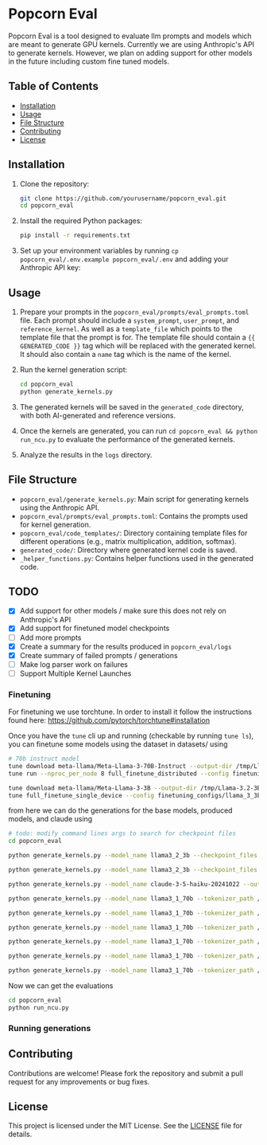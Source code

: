 # Popcorn Eval

Popcorn Eval is a tool designed to evaluate llm prompts and models which are meant to generate GPU kernels.
Currently we are using Anthropic's API to generate kernels. However, we plan on adding support for other models in the future including custom fine tuned models.

## Table of Contents

- [Installation](#installation)
- [Usage](#usage)
- [File Structure](#file-structure)
- [Contributing](#contributing)
- [License](#license)

## Installation

1. Clone the repository:

   ```bash
   git clone https://github.com/yourusername/popcorn_eval.git
   cd popcorn_eval
   ```

2. Install the required Python packages:

   ```bash
   pip install -r requirements.txt
   ```

3. Set up your environment variables by running `cp popcorn_eval/.env.example popcorn_eval/.env` and adding your Anthropic API key:


## Usage

1. Prepare your prompts in the `popcorn_eval/prompts/eval_prompts.toml` file. Each prompt should include a `system_prompt`, `user_prompt`, and `reference_kernel`. As well as a `template_file` which points to the template file that the prompt is for. The template file should contain a `{{ GENERATED_CODE }}` tag which will be replaced with the generated kernel. It should also contain a `name` tag which is the name of the kernel.

2. Run the kernel generation script:

   ```bash
   cd popcorn_eval
   python generate_kernels.py
   ```

3. The generated kernels will be saved in the `generated_code` directory, with both AI-generated and reference versions.

4. Once the kernels are generated, you can run `cd popcorn_eval && python run_ncu.py` to evaluate the performance of the generated kernels.

5. Analyze the results in the `logs` directory.

## File Structure

- `popcorn_eval/generate_kernels.py`: Main script for generating kernels using the Anthropic API.
- `popcorn_eval/prompts/eval_prompts.toml`: Contains the prompts used for kernel generation.
- `popcorn_eval/code_templates/`: Directory containing template files for different operations (e.g., matrix multiplication, addition, softmax).
- `generated_code/`: Directory where generated kernel code is saved.
- `_helper_functions.py`: Contains helper functions used in the generated code.


## TODO

- [x] Add support for other models / make sure this does not rely on Anthropic's API
- [x] Add support for finetuned model checkpoints
- [ ] Add more prompts
- [x] Create a summary for the results produced in `popcorn_eval/logs`
- [x] Create summary of failed prompts / generations
- [ ] Make log parser work on failures
- [ ] Support Multiple Kernel Launches

### Finetuning

For finetuning we use torchtune. In order to install it follow the instructions found here: https://github.com/pytorch/torchtune#installation

Once you have the `tune` cli up and running (checkable by running `tune ls`), you can finetune some models using the dataset in datasets/ using

```bash
# 70b instruct model
tune download meta-llama/Meta-Llama-3-70B-Instruct --output-dir /tmp/Llama-3.1-70B-Instruct/  --ignore-patterns "original/consolidated*" --hf-token <HF_TOKEN>
tune run --nproc_per_node 8 full_finetune_distributed --config finetuning_configs/llama_3_70b_instruct_finetune_config.yaml

tune download meta-llama/Meta-Llama-3-3B --output-dir /tmp/Llama-3.2-3B/  --ignore-patterns "original/consolidated*" --hf-token <HF_TOKEN>
tune full_finetune_single_device --config finetuning_configs/llama_3_3b_finetune_config.yaml
```

from here we can do the generations for the base models, produced models, and claude using
```bash
# todo: modify command lines args to search for checkpoint files
cd popcorn_eval

python generate_kernels.py --model_name llama3_2_3b --checkpoint_files /tmp/Llama-3.2-3B/hf_model_0001_0.pt /tmp/Llama-3.2-3B/hf_model_0002_0.pt --tokenizer_path /tmp/Llama-3.2-3B/original/tokenizer.model --output_dir finetuned_llama_3b

python generate_kernels.py --model_name llama3_2_3b --checkpoint_files /tmp/Llama-3.2-3B/model-00001-of-00002.safetensors /tmp/Llama-3.2-3B/model-00002-of-00002.safetensors --tokenizer_path /tmp/Llama-3.2-3B/original/tokenizer.model --output_dir base_llama_3b

python generate_kernels.py --model_name claude-3-5-haiku-20241022 --output_dir claude_haiku

python generate_kernels.py --model_name llama3_1_70b --tokenizer_path /tmp/Llama-3.2-3B/original/tokenizer.model --output_dir finetuned_llama3_1_70b_epoch_1 --checkpoint_files /tmp/Meta-Llama-3-70b-Instruct/hf_model_0001_0.pt    /tmp/Meta-Llama-3-70b-Instruct/hf_model_0002_0.pt    /tmp/Meta-Llama-3-70b-Instruct/hf_model_0003_0.pt    /tmp/Meta-Llama-3-70b-Instruct/hf_model_0004_0.pt    /tmp/Meta-Llama-3-70b-Instruct/hf_model_0005_0.pt    /tmp/Meta-Llama-3-70b-Instruct/hf_model_0006_0.pt    /tmp/Meta-Llama-3-70b-Instruct/hf_model_0007_0.pt    /tmp/Meta-Llama-3-70b-Instruct/hf_model_0008_0.pt    /tmp/Meta-Llama-3-70b-Instruct/hf_model_0009_0.pt    /tmp/Meta-Llama-3-70b-Instruct/hf_model_0010_0.pt    /tmp/Meta-Llama-3-70b-Instruct/hf_model_0011_0.pt    /tmp/Meta-Llama-3-70b-Instruct/hf_model_0012_0.pt    /tmp/Meta-Llama-3-70b-Instruct/hf_model_0013_0.pt    /tmp/Meta-Llama-3-70b-Instruct/hf_model_0014_0.pt    /tmp/Meta-Llama-3-70b-Instruct/hf_model_0015_0.pt    /tmp/Meta-Llama-3-70b-Instruct/hf_model_0016_0.pt    /tmp/Meta-Llama-3-70b-Instruct/hf_model_0017_0.pt    /tmp/Meta-Llama-3-70b-Instruct/hf_model_0018_0.pt    /tmp/Meta-Llama-3-70b-Instruct/hf_model_0019_0.pt    /tmp/Meta-Llama-3-70b-Instruct/hf_model_0020_0.pt    /tmp/Meta-Llama-3-70b-Instruct/hf_model_0021_0.pt    /tmp/Meta-Llama-3-70b-Instruct/hf_model_0022_0.pt    /tmp/Meta-Llama-3-70b-Instruct/hf_model_0023_0.pt    /tmp/Meta-Llama-3-70b-Instruct/hf_model_0024_0.pt    /tmp/Meta-Llama-3-70b-Instruct/hf_model_0025_0.pt    /tmp/Meta-Llama-3-70b-Instruct/hf_model_0026_0.pt    /tmp/Meta-Llama-3-70b-Instruct/hf_model_0027_0.pt    /tmp/Meta-Llama-3-70b-Instruct/hf_model_0028_0.pt    /tmp/Meta-Llama-3-70b-Instruct/hf_model_0029_0.pt    /tmp/Meta-Llama-3-70b-Instruct/hf_model_0030_0.pt

python generate_kernels.py --model_name llama3_1_70b --tokenizer_path /tmp/Llama-3.1-70B-Instruct/original/tokenizer.model --output_dir finetuned_llama3_1_70b_epoch_2 --checkpoint_files   /tmp/Meta-Llama-3-70b-Instruct/hf_model_0001_1.pt    /tmp/Meta-Llama-3-70b-Instruct/hf_model_0002_1.pt    /tmp/Meta-Llama-3-70b-Instruct/hf_model_0003_1.pt    /tmp/Meta-Llama-3-70b-Instruct/hf_model_0004_1.pt    /tmp/Meta-Llama-3-70b-Instruct/hf_model_0005_1.pt    /tmp/Meta-Llama-3-70b-Instruct/hf_model_0006_1.pt    /tmp/Meta-Llama-3-70b-Instruct/hf_model_0007_1.pt    /tmp/Meta-Llama-3-70b-Instruct/hf_model_0008_1.pt    /tmp/Meta-Llama-3-70b-Instruct/hf_model_0009_1.pt    /tmp/Meta-Llama-3-70b-Instruct/hf_model_0010_1.pt    /tmp/Meta-Llama-3-70b-Instruct/hf_model_0011_1.pt    /tmp/Meta-Llama-3-70b-Instruct/hf_model_0012_1.pt    /tmp/Meta-Llama-3-70b-Instruct/hf_model_0013_1.pt    /tmp/Meta-Llama-3-70b-Instruct/hf_model_0014_1.pt    /tmp/Meta-Llama-3-70b-Instruct/hf_model_0015_1.pt    /tmp/Meta-Llama-3-70b-Instruct/hf_model_0016_1.pt    /tmp/Meta-Llama-3-70b-Instruct/hf_model_0017_1.pt    /tmp/Meta-Llama-3-70b-Instruct/hf_model_0018_1.pt    /tmp/Meta-Llama-3-70b-Instruct/hf_model_0019_1.pt    /tmp/Meta-Llama-3-70b-Instruct/hf_model_0020_1.pt    /tmp/Meta-Llama-3-70b-Instruct/hf_model_0021_1.pt    /tmp/Meta-Llama-3-70b-Instruct/hf_model_0022_1.pt    /tmp/Meta-Llama-3-70b-Instruct/hf_model_0023_1.pt    /tmp/Meta-Llama-3-70b-Instruct/hf_model_0024_1.pt    /tmp/Meta-Llama-3-70b-Instruct/hf_model_0025_1.pt    /tmp/Meta-Llama-3-70b-Instruct/hf_model_0026_1.pt    /tmp/Meta-Llama-3-70b-Instruct/hf_model_0027_1.pt    /tmp/Meta-Llama-3-70b-Instruct/hf_model_0028_1.pt    /tmp/Meta-Llama-3-70b-Instruct/hf_model_0029_1.pt    /tmp/Meta-Llama-3-70b-Instruct/hf_model_0030_1.pt

python generate_kernels.py --model_name llama3_1_70b --tokenizer_path /tmp/Llama-3.1-70B-Instruct/original/tokenizer.model --output_dir base_llama3_1_70b --checkpoint_files /tmp/Llama-3.1-70B/model-00001-of-00030.safetensors /tmp/Llama-3.1-70B/model-00002-of-00030.safetensors /tmp/Llama-3.1-70B/model-00003-of-00030.safetensors /tmp/Llama-3.1-70B/model-00004-of-00030.safetensors /tmp/Llama-3.1-70B/model-00005-of-00030.safetensors /tmp/Llama-3.1-70B/model-00006-of-00030.safetensors /tmp/Llama-3.1-70B/model-00007-of-00030.safetensors /tmp/Llama-3.1-70B/model-00008-of-00030.safetensors /tmp/Llama-3.1-70B/model-00009-of-00030.safetensors /tmp/Llama-3.1-70B/model-00010-of-00030.safetensors /tmp/Llama-3.1-70B/model-00011-of-00030.safetensors /tmp/Llama-3.1-70B/model-00012-of-00030.safetensors /tmp/Llama-3.1-70B/model-00013-of-00030.safetensors /tmp/Llama-3.1-70B/model-00014-of-00030.safetensors /tmp/Llama-3.1-70B/model-00015-of-00030.safetensors /tmp/Llama-3.1-70B/model-00016-of-00030.safetensors /tmp/Llama-3.1-70B/model-00017-of-00030.safetensors /tmp/Llama-3.1-70B/model-00018-of-00030.safetensors /tmp/Llama-3.1-70B/model-00019-of-00030.safetensors /tmp/Llama-3.1-70B/model-00020-of-00030.safetensors /tmp/Llama-3.1-70B/model-00021-of-00030.safetensors /tmp/Llama-3.1-70B/model-00022-of-00030.safetensors /tmp/Llama-3.1-70B/model-00023-of-00030.safetensors /tmp/Llama-3.1-70B/model-00024-of-00030.safetensors /tmp/Llama-3.1-70B/model-00025-of-00030.safetensors /tmp/Llama-3.1-70B/model-00026-of-00030.safetensors /tmp/Llama-3.1-70B/model-00027-of-00030.safetensors /tmp/Llama-3.1-70B/model-00028-of-00030.safetensors /tmp/Llama-3.1-70B/model-00029-of-00030.safetensors /tmp/Llama-3.1-70B/model-00030-of-00030.safetensors

python generate_kernels.py --model_name llama3_1_70b --tokenizer_path /tmp/Llama-3.1-70B/original/tokenizer.model --output_dir finetuned_llama3_1_70b_epoch_1 --checkpoint_files /tmp/Meta-Llama-3-70b/hf_model_0001_0.pt    /tmp/Meta-Llama-3-70b/hf_model_0002_0.pt    /tmp/Meta-Llama-3-70b/hf_model_0003_0.pt    /tmp/Meta-Llama-3-70b/hf_model_0004_0.pt    /tmp/Meta-Llama-3-70b/hf_model_0005_0.pt    /tmp/Meta-Llama-3-70b/hf_model_0006_0.pt    /tmp/Meta-Llama-3-70b/hf_model_0007_0.pt    /tmp/Meta-Llama-3-70b/hf_model_0008_0.pt    /tmp/Meta-Llama-3-70b/hf_model_0009_0.pt    /tmp/Meta-Llama-3-70b/hf_model_0010_0.pt    /tmp/Meta-Llama-3-70b/hf_model_0011_0.pt    /tmp/Meta-Llama-3-70b/hf_model_0012_0.pt    /tmp/Meta-Llama-3-70b/hf_model_0013_0.pt    /tmp/Meta-Llama-3-70b/hf_model_0014_0.pt    /tmp/Meta-Llama-3-70b/hf_model_0015_0.pt    /tmp/Meta-Llama-3-70b/hf_model_0016_0.pt    /tmp/Meta-Llama-3-70b/hf_model_0017_0.pt    /tmp/Meta-Llama-3-70b/hf_model_0018_0.pt    /tmp/Meta-Llama-3-70b/hf_model_0019_0.pt    /tmp/Meta-Llama-3-70b/hf_model_0020_0.pt    /tmp/Meta-Llama-3-70b/hf_model_0021_0.pt    /tmp/Meta-Llama-3-70b/hf_model_0022_0.pt    /tmp/Meta-Llama-3-70b/hf_model_0023_0.pt    /tmp/Meta-Llama-3-70b/hf_model_0024_0.pt    /tmp/Meta-Llama-3-70b/hf_model_0025_0.pt    /tmp/Meta-Llama-3-70b/hf_model_0026_0.pt    /tmp/Meta-Llama-3-70b/hf_model_0027_0.pt    /tmp/Meta-Llama-3-70b/hf_model_0028_0.pt    /tmp/Meta-Llama-3-70b/hf_model_0029_0.pt    /tmp/Meta-Llama-3-70b/hf_model_0030_0.pt

python generate_kernels.py --model_name llama3_1_70b --tokenizer_path /tmp/Llama-3.1-70B/original/tokenizer.model --output_dir finetuned_llama3_1_70b_epoch_2 --checkpoint_files   /tmp/Meta-Llama-3-70b/hf_model_0001_1.pt    /tmp/Meta-Llama-3-70b/hf_model_0002_1.pt    /tmp/Meta-Llama-3-70b/hf_model_0003_1.pt    /tmp/Meta-Llama-3-70b/hf_model_0004_1.pt    /tmp/Meta-Llama-3-70b/hf_model_0005_1.pt    /tmp/Meta-Llama-3-70b/hf_model_0006_1.pt    /tmp/Meta-Llama-3-70b/hf_model_0007_1.pt    /tmp/Meta-Llama-3-70b/hf_model_0008_1.pt    /tmp/Meta-Llama-3-70b/hf_model_0009_1.pt    /tmp/Meta-Llama-3-70b/hf_model_0010_1.pt    /tmp/Meta-Llama-3-70b/hf_model_0011_1.pt    /tmp/Meta-Llama-3-70b/hf_model_0012_1.pt    /tmp/Meta-Llama-3-70b/hf_model_0013_1.pt    /tmp/Meta-Llama-3-70b/hf_model_0014_1.pt    /tmp/Meta-Llama-3-70b/hf_model_0015_1.pt    /tmp/Meta-Llama-3-70b/hf_model_0016_1.pt    /tmp/Meta-Llama-3-70b/hf_model_0017_1.pt    /tmp/Meta-Llama-3-70b/hf_model_0018_1.pt    /tmp/Meta-Llama-3-70b/hf_model_0019_1.pt    /tmp/Meta-Llama-3-70b/hf_model_0020_1.pt    /tmp/Meta-Llama-3-70b/hf_model_0021_1.pt    /tmp/Meta-Llama-3-70b/hf_model_0022_1.pt    /tmp/Meta-Llama-3-70b/hf_model_0023_1.pt    /tmp/Meta-Llama-3-70b/hf_model_0024_1.pt    /tmp/Meta-Llama-3-70b/hf_model_0025_1.pt    /tmp/Meta-Llama-3-70b/hf_model_0026_1.pt    /tmp/Meta-Llama-3-70b/hf_model_0027_1.pt    /tmp/Meta-Llama-3-70b/hf_model_0028_1.pt    /tmp/Meta-Llama-3-70b/hf_model_0029_1.pt    /tmp/Meta-Llama-3-70b/hf_model_0030_1.pt

python generate_kernels.py --model_name llama3_1_70b --tokenizer_path /tmp/Llama-3.1-70B/original/tokenizer.model --output_dir base_llama3_1_70b --checkpoint_files /tmp/Llama-3.1-70B/model-00001-of-00030.safetensors /tmp/Llama-3.1-70B/model-00002-of-00030.safetensors /tmp/Llama-3.1-70B/model-00003-of-00030.safetensors /tmp/Llama-3.1-70B/model-00004-of-00030.safetensors /tmp/Llama-3.1-70B/model-00005-of-00030.safetensors /tmp/Llama-3.1-70B/model-00006-of-00030.safetensors /tmp/Llama-3.1-70B/model-00007-of-00030.safetensors /tmp/Llama-3.1-70B/model-00008-of-00030.safetensors /tmp/Llama-3.1-70B/model-00009-of-00030.safetensors /tmp/Llama-3.1-70B/model-00010-of-00030.safetensors /tmp/Llama-3.1-70B/model-00011-of-00030.safetensors /tmp/Llama-3.1-70B/model-00012-of-00030.safetensors /tmp/Llama-3.1-70B/model-00013-of-00030.safetensors /tmp/Llama-3.1-70B/model-00014-of-00030.safetensors /tmp/Llama-3.1-70B/model-00015-of-00030.safetensors /tmp/Llama-3.1-70B/model-00016-of-00030.safetensors /tmp/Llama-3.1-70B/model-00017-of-00030.safetensors /tmp/Llama-3.1-70B/model-00018-of-00030.safetensors /tmp/Llama-3.1-70B/model-00019-of-00030.safetensors /tmp/Llama-3.1-70B/model-00020-of-00030.safetensors /tmp/Llama-3.1-70B/model-00021-of-00030.safetensors /tmp/Llama-3.1-70B/model-00022-of-00030.safetensors /tmp/Llama-3.1-70B/model-00023-of-00030.safetensors /tmp/Llama-3.1-70B/model-00024-of-00030.safetensors /tmp/Llama-3.1-70B/model-00025-of-00030.safetensors /tmp/Llama-3.1-70B/model-00026-of-00030.safetensors /tmp/Llama-3.1-70B/model-00027-of-00030.safetensors /tmp/Llama-3.1-70B/model-00028-of-00030.safetensors /tmp/Llama-3.1-70B/model-00029-of-00030.safetensors /tmp/Llama-3.1-70B/model-00030-of-00030.safetensors

```

Now we can get the evaluations
```bash
cd popcorn_eval
python run_ncu.py
```

### Running generations

## Contributing

Contributions are welcome! Please fork the repository and submit a pull request for any improvements or bug fixes.

## License

This project is licensed under the MIT License. See the [LICENSE](LICENSE) file for details.
